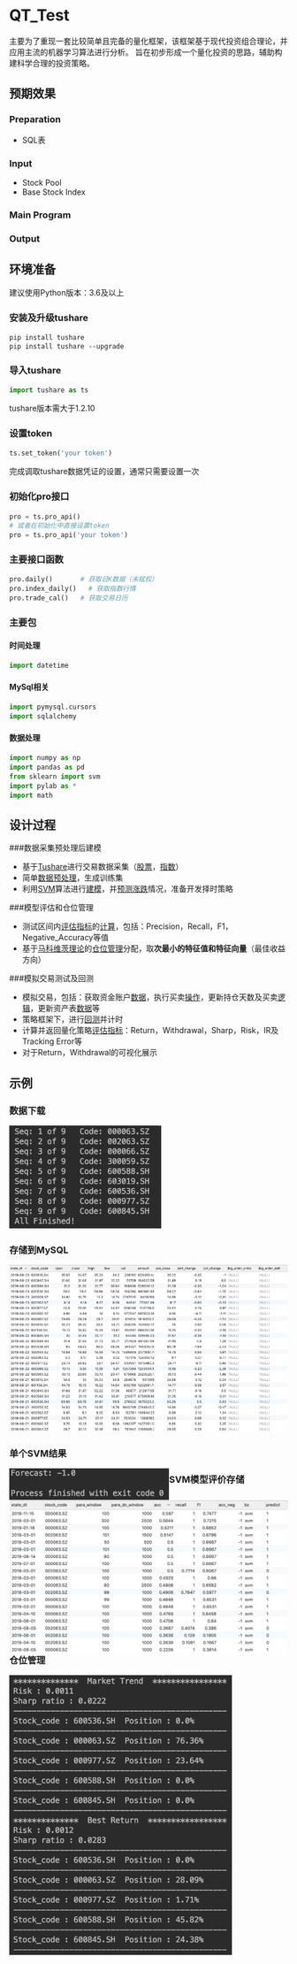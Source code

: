 # QT_Test

主要为了重现一套比较简单且完备的量化框架，该框架基于现代投资组合理论，并应用主流的机器学习算法进行分析。 旨在初步形成一个量化投资的思路，辅助构建科学合理的投资策略。

## 预期效果

### Preparation

- SQL表

### Input

- Stock Pool
- Base Stock Index

### Main Program

### Output

## 环境准备​

建议使用Python版本：3.6及以上

### 安装及升级tushare

```shell
pip install tushare
pip install tushare --upgrade
```

### 导入tushare

```python
import tushare as ts
```

tushare版本需大于1.2.10

### 设置token

```python
ts.set_token('your token')
```

完成调取tushare数据凭证的设置，通常只需要设置一次

### 初始化pro接口

```python
pro = ts.pro_api()
# 或者在初始化中直接设置token
pro = ts.pro_api('your token')
```

### 主要接口函数

```python
pro.daily()       # 获取日K数据（未赋权）
pro.index_daily()	# 获取指数行情
pro.trade_cal()   # 获取交易日历
```

### 主要包

#### 时间处理

```python
import datetime
```

#### MySql相关

```python
import pymysql.cursors
import sqlalchemy
```

#### 数据处理

```python
import numpy as np
import pandas as pd
from sklearn import svm
import pylab as *
import math
```

## 设计过程

###数据采集预处理后建模

- 基于[Tushare](https://tushare.pro/document/1?doc_id=131)进行交易数据采集（[股票](https://github.com/FDUJiaG/QT_Test/blob/master/codes/Init_StockALL_Sp.py)，[指数](https://github.com/FDUJiaG/QT_Test/blob/master/codes/stock_index_pro.py)）
- 简单[数据预处理](https://github.com/FDUJiaG/QT_Test/blob/master/codes/DC.py)，生成训练集
- 利用[SVM](https://blog.csdn.net/b285795298/article/details/81977271)算法进行[建模](https://github.com/FDUJiaG/QT_Test/blob/master/codes/Model_Evaluate.py)，并[预测涨跌](https://github.com/FDUJiaG/QT_Test/blob/master/codes/SVM.py)情况，准备开发择时策略

###模型评估和仓位管理

- 测试区间内[评估指标](https://blog.csdn.net/zhihua_oba/article/details/78677469)的[计算](https://github.com/FDUJiaG/QT_Test/blob/master/codes/Model_Evaluate.py)，包括：Precision，Recall，F1，Negative_Accuracy等值
-  基于[马科维茨理论](https://mp.weixin.qq.com/s/neCSaWK0c4jzWwCfDVFA6A)的[仓位管理](https://github.com/FDUJiaG/QT_Test/blob/master/codes/Portfolio.py)分配，取**次最小的特征值和特征向量**（最佳收益方向）

###模拟交易测试及回测

- 模拟交易，包括：获取资金账户[数据](https://github.com/FDUJiaG/QT_Test/blob/master/codes/Deal.py)，执行买卖[操作](https://github.com/FDUJiaG/QT_Test/blob/master/codes/Operator.py)，更新持仓天数及买卖[逻辑](https://github.com/FDUJiaG/QT_Test/blob/master/codes/Filter.py)，更新资产表[数据](https://github.com/FDUJiaG/QT_Test/blob/master/codes/Cap_Update_daily.py)等
- 策略框架下，进行[回测](https://github.com/FDUJiaG/QT_Test/blob/master/codes/main_pro.py)并计时
- 计算并返回量化策略[评估指标](https://www.jianshu.com/p/363aa2dd3441)：Return，Withdrawal，Sharp，Risk，IR及Tracking Error等
- 对于Return，Withdrawal的可视化展示

## 示例
### 数据下载
<img src='imag/Loading_Data.png' style="zoom:60%">

### 存储到MySQL
![](./imag/Stock_Pool_Data.png)

### 单个SVM结果

<img src='imag/SVM_ans.png' style="float:left;zoom:60%">

### SVM模型评价存储

<img src='imag/SVM_Model_Evaluate.png' style="float:left;zoom:50%">

### 仓位管理

<img src='imag/Portfolio.png' style="float:left;zoom:60%">